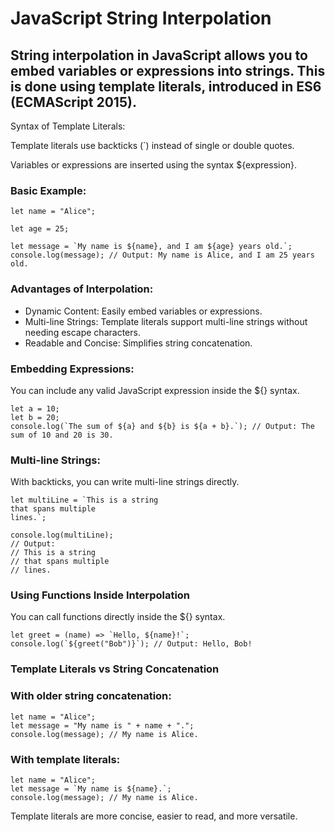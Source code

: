 # JavaScript String Interpolation
## String interpolation in JavaScript allows you to embed variables or expressions into strings. This is done using template literals, introduced in ES6 (ECMAScript 2015).

Syntax of Template Literals:

Template literals use backticks (`) instead of single or double quotes.

Variables or expressions are inserted using the syntax ${expression}.

### Basic Example:
```
let name = "Alice";

let age = 25;

let message = `My name is ${name}, and I am ${age} years old.`;
console.log(message); // Output: My name is Alice, and I am 25 years old.
```
### Advantages of Interpolation:
 - Dynamic Content: Easily embed variables or expressions.
 - Multi-line Strings: Template literals support multi-line strings without needing escape characters.
 - Readable and Concise: Simplifies string concatenation.

### Embedding Expressions:
You can include any valid JavaScript expression inside the ${} syntax.
```
let a = 10;
let b = 20;
console.log(`The sum of ${a} and ${b} is ${a + b}.`); // Output: The sum of 10 and 20 is 30.
```

### Multi-line Strings:
With backticks, you can write multi-line strings directly.
```
let multiLine = `This is a string
that spans multiple
lines.`;

console.log(multiLine);
// Output:
// This is a string
// that spans multiple
// lines.
```
### Using Functions Inside Interpolation

You can call functions directly inside the ${} syntax.
```
let greet = (name) => `Hello, ${name}!`;
console.log(`${greet("Bob")}`); // Output: Hello, Bob!
```

### Template Literals vs String Concatenation

### With older string concatenation:
```
let name = "Alice";
let message = "My name is " + name + ".";
console.log(message); // My name is Alice.
```
### With template literals:
```
let name = "Alice";
let message = `My name is ${name}.`;
console.log(message); // My name is Alice.
```
Template literals are more concise, easier to read, and more versatile.
